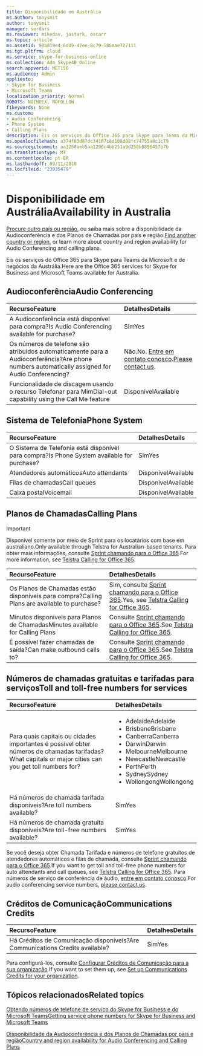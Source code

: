 ```yaml
---
title: Disponibilidade em Austrália
ms.author: tonysmit
author: tonysmit
manager: serdars
ms.reviewer: mikedav, jastark, oscarr
ms.topic: article
ms.assetid: 98a819e4-6dd9-47ee-8c79-586aae727111
ms.tgt.pltfrm: cloud
ms.service: skype-for-business-online
ms.collection: Adm_Skype4B_Online
search.appverid: MET150
ms.audience: Admin
appliesto:
- Skype for Business
- Microsoft Teams
localization_priority: Normal
ROBOTS: NOINDEX, NOFOLLOW
f1keywords: None
ms.custom:
- Audio Conferencing
- Phone System
- Calling Plans
description: Eis os serviços do Office 365 para Skype para Teams da Microsoft e de negócios da Austrália.
ms.openlocfilehash: a374f83d87dc34167c8d108d08fc74755a8c1c79
ms.sourcegitcommit: aa3258aeb5aa1296c4bb251a9d258b8896457b7b
ms.translationtype: MT
ms.contentlocale: pt-BR
ms.lasthandoff: 09/11/2018
ms.locfileid: "23935479"
---
```

# <a name="availability-in-australia"></a><span data-ttu-id="36611-103">Disponibilidade em Austrália</span><span class="sxs-lookup"><span data-stu-id="36611-103">Availability in Australia</span></span>

<span data-ttu-id="36611-104">[Procure outro país ou região](country-and-region-availability-for-audio-conferencing-and-calling-plans.md), ou saiba mais sobre a disponibilidade da Audioconferência e dos Planos de Chamadas por país e região.</span><span class="sxs-lookup"><span data-stu-id="36611-104">[Find another country or region](country-and-region-availability-for-audio-conferencing-and-calling-plans.md), or learn more about country and region availability for Audio Conferencing and calling plans.</span></span>

<span data-ttu-id="36611-105">Eis os serviços do Office 365 para Skype para Teams da Microsoft e de negócios da Austrália.</span><span class="sxs-lookup"><span data-stu-id="36611-105">Here are the Office 365 services for Skype for Business and Microsoft Teams available for Australia.</span></span>

## <a name="audio-conferencing"></a><span data-ttu-id="36611-106">Audioconferência</span><span class="sxs-lookup"><span data-stu-id="36611-106">Audio Conferencing</span></span>

|<span data-ttu-id="36611-107">**Recurso**</span><span class="sxs-lookup"><span data-stu-id="36611-107">**Feature**</span></span>|<span data-ttu-id="36611-108">**Detalhes**</span><span class="sxs-lookup"><span data-stu-id="36611-108">**Details**</span></span>|
|:-----|:-----|
|<span data-ttu-id="36611-109">A Audioconferência está disponível para compra?</span><span class="sxs-lookup"><span data-stu-id="36611-109">Is Audio Conferencing available for purchase?</span></span>  <br/> |<span data-ttu-id="36611-110">Sim</span><span class="sxs-lookup"><span data-stu-id="36611-110">Yes</span></span>  <br/> |
|<span data-ttu-id="36611-111">Os números de telefone são atribuídos automaticamente para a Audioconferência?</span><span class="sxs-lookup"><span data-stu-id="36611-111">Are phone numbers automatically assigned for Audio Conferencing?</span></span>  <br/> |<span data-ttu-id="36611-112">Não.</span><span class="sxs-lookup"><span data-stu-id="36611-112">No.</span></span> <span data-ttu-id="36611-113">[Entre em contato conosco](mailto:ptnapac@microsoft.com).</span><span class="sxs-lookup"><span data-stu-id="36611-113">[Please contact us](mailto:ptnapac@microsoft.com).</span></span> <br/> |
|<span data-ttu-id="36611-114">Funcionalidade de discagem usando o recurso Telefonar para Mim</span><span class="sxs-lookup"><span data-stu-id="36611-114">Dial-out capability using the Call Me feature</span></span>  <br/> |<span data-ttu-id="36611-115">Disponível</span><span class="sxs-lookup"><span data-stu-id="36611-115">Available</span></span>  <br/> |

## <a name="phone-system"></a><span data-ttu-id="36611-116">Sistema de Telefonia</span><span class="sxs-lookup"><span data-stu-id="36611-116">Phone System</span></span>

|<span data-ttu-id="36611-117">**Recurso**</span><span class="sxs-lookup"><span data-stu-id="36611-117">**Feature**</span></span>|<span data-ttu-id="36611-118">**Detalhes**</span><span class="sxs-lookup"><span data-stu-id="36611-118">**Details**</span></span>|
|:-----|:-----|
|<span data-ttu-id="36611-119">O Sistema de Telefonia está disponível para compra?</span><span class="sxs-lookup"><span data-stu-id="36611-119">Is Phone System available for purchase?</span></span>  <br/> |<span data-ttu-id="36611-120">Sim</span><span class="sxs-lookup"><span data-stu-id="36611-120">Yes</span></span>  <br/> |
|<span data-ttu-id="36611-121">Atendedores automáticos</span><span class="sxs-lookup"><span data-stu-id="36611-121">Auto attendants</span></span> <br/> |<span data-ttu-id="36611-122">Disponível</span><span class="sxs-lookup"><span data-stu-id="36611-122">Available</span></span>  <br/> |
|<span data-ttu-id="36611-123">Filas de chamadas</span><span class="sxs-lookup"><span data-stu-id="36611-123">Call queues</span></span>  <br/> |<span data-ttu-id="36611-124">Disponível</span><span class="sxs-lookup"><span data-stu-id="36611-124">Available</span></span>  <br/> |
|<span data-ttu-id="36611-125">Caixa postal</span><span class="sxs-lookup"><span data-stu-id="36611-125">Voicemail</span></span>  <br/> |<span data-ttu-id="36611-126">Disponível</span><span class="sxs-lookup"><span data-stu-id="36611-126">Available</span></span>  <br/> |

## <a name="calling-plans"></a><span data-ttu-id="36611-127">Planos de Chamadas</span><span class="sxs-lookup"><span data-stu-id="36611-127">Calling Plans</span></span>
> [!IMPORTANT]
> <span data-ttu-id="36611-128">Disponível somente por meio de Sprint para os locatários com base em australiano.</span><span class="sxs-lookup"><span data-stu-id="36611-128">Only available through Telstra for Australian-based tenants.</span></span> <span data-ttu-id="36611-129">Para obter mais informações, consulte [Sprint chamando para o Office 365](https://aka.ms/TelstraVoicePlan).</span><span class="sxs-lookup"><span data-stu-id="36611-129">For more information, see [Telstra Calling for Office 365](https://aka.ms/TelstraVoicePlan).</span></span>

|<span data-ttu-id="36611-130">**Recurso**</span><span class="sxs-lookup"><span data-stu-id="36611-130">**Feature**</span></span>|<span data-ttu-id="36611-131">**Detalhes**</span><span class="sxs-lookup"><span data-stu-id="36611-131">**Details**</span></span>|
|:-----|:-----|
|<span data-ttu-id="36611-132">Os Planos de Chamadas estão disponíveis para compra?</span><span class="sxs-lookup"><span data-stu-id="36611-132">Calling Plans are available to purchase?</span></span>  <br/> |<span data-ttu-id="36611-133">Sim, consulte [Sprint chamando para o Office 365](https://aka.ms/TelstraVoicePlan).</span><span class="sxs-lookup"><span data-stu-id="36611-133">Yes,  see [Telstra Calling for Office 365](https://aka.ms/TelstraVoicePlan).</span></span>  <br/> |
|<span data-ttu-id="36611-134">Minutos disponíveis para Planos de Chamadas</span><span class="sxs-lookup"><span data-stu-id="36611-134">Minutes available for Calling Plans</span></span>  <br/> |<span data-ttu-id="36611-135">Consulte [Sprint chamando para o Office 365](https://aka.ms/TelstraVoicePlan).</span><span class="sxs-lookup"><span data-stu-id="36611-135">See [Telstra Calling for Office 365](https://aka.ms/TelstraVoicePlan).</span></span> <br/> |
|<span data-ttu-id="36611-136">É possível fazer chamadas de saída?</span><span class="sxs-lookup"><span data-stu-id="36611-136">Can make outbound calls to?</span></span>  <br/> |<span data-ttu-id="36611-137">Consulte [Sprint chamando para o Office 365](https://aka.ms/TelstraVoicePlan).</span><span class="sxs-lookup"><span data-stu-id="36611-137">See [Telstra Calling for Office 365](https://aka.ms/TelstraVoicePlan).</span></span> <br/> |

## <a name="toll-and-toll-free-numbers-for-services"></a><span data-ttu-id="36611-138">Números de chamadas gratuitas e tarifadas para serviços</span><span class="sxs-lookup"><span data-stu-id="36611-138">Toll and toll-free numbers for services</span></span>

|<span data-ttu-id="36611-139">**Recurso**</span><span class="sxs-lookup"><span data-stu-id="36611-139">**Feature**</span></span>|<span data-ttu-id="36611-140">**Detalhes**</span><span class="sxs-lookup"><span data-stu-id="36611-140">**Details**</span></span>|
|:-----|:-----|
|<span data-ttu-id="36611-141">Para quais capitais ou cidades importantes é possível obter números de chamadas tarifadas?</span><span class="sxs-lookup"><span data-stu-id="36611-141">What capitals or major cities can you get toll numbers for?</span></span>  <br/> | <ul><li><span data-ttu-id="36611-142">Adelaide</span><span class="sxs-lookup"><span data-stu-id="36611-142">Adelaide</span></span> <li><span data-ttu-id="36611-143">Brisbane</span><span class="sxs-lookup"><span data-stu-id="36611-143">Brisbane</span></span> <li>  <span data-ttu-id="36611-144">Canberra</span><span class="sxs-lookup"><span data-stu-id="36611-144">Canberra</span></span> <li><span data-ttu-id="36611-145">Darwin</span><span class="sxs-lookup"><span data-stu-id="36611-145">Darwin</span></span> <li><span data-ttu-id="36611-146">Melbourne</span><span class="sxs-lookup"><span data-stu-id="36611-146">Melbourne</span></span> <li><span data-ttu-id="36611-147">Newcastle</span><span class="sxs-lookup"><span data-stu-id="36611-147">Newcastle</span></span> <li> <span data-ttu-id="36611-148">Perth</span><span class="sxs-lookup"><span data-stu-id="36611-148">Perth</span></span> <li><span data-ttu-id="36611-149">Sydney</span><span class="sxs-lookup"><span data-stu-id="36611-149">Sydney</span></span> <li><span data-ttu-id="36611-150">Wollongong</span><span class="sxs-lookup"><span data-stu-id="36611-150">Wollongong</span></span>  |
|<span data-ttu-id="36611-151">Há números de chamada tarifada disponíveis?</span><span class="sxs-lookup"><span data-stu-id="36611-151">Are toll numbers available?</span></span>  <br/> |<span data-ttu-id="36611-152">Sim</span><span class="sxs-lookup"><span data-stu-id="36611-152">Yes</span></span>  <br/> |
|<span data-ttu-id="36611-153">Há números de chamada gratuita disponíveis?</span><span class="sxs-lookup"><span data-stu-id="36611-153">Are toll-free numbers available?</span></span>  <br/> |<span data-ttu-id="36611-154">Sim</span><span class="sxs-lookup"><span data-stu-id="36611-154">Yes</span></span>  <br/> |

<span data-ttu-id="36611-155">Se você deseja obter Chamada Tarifada e números de telefone gratuitos de atendedores automáticos e filas de chamada, consulte [Sprint chamando para o Office 365](https://aka.ms/TelstraVoicePlan).</span><span class="sxs-lookup"><span data-stu-id="36611-155">If you want to get toll and toll-free phone numbers for auto attendants and call queues, see [Telstra Calling for Office 365](https://aka.ms/TelstraVoicePlan).</span></span> <span data-ttu-id="36611-156">Para números de serviço de conferência de áudio, [entre em contato conosco](mailto:ptnapac@microsoft.com).</span><span class="sxs-lookup"><span data-stu-id="36611-156">For audio conferencing service numbers, [please contact us](mailto:ptnapac@microsoft.com).</span></span>

## <a name="communications-credits"></a><span data-ttu-id="36611-157">Créditos de Comunicação</span><span class="sxs-lookup"><span data-stu-id="36611-157">Communications Credits</span></span>

|<span data-ttu-id="36611-158">**Recurso**</span><span class="sxs-lookup"><span data-stu-id="36611-158">**Feature**</span></span>|<span data-ttu-id="36611-159">**Detalhes**</span><span class="sxs-lookup"><span data-stu-id="36611-159">**Details**</span></span>|
|:-----|:-----|
|<span data-ttu-id="36611-160">Há Créditos de Comunicação disponíveis?</span><span class="sxs-lookup"><span data-stu-id="36611-160">Are Communications Credits available?</span></span>  <br/> |<span data-ttu-id="36611-161">Sim</span><span class="sxs-lookup"><span data-stu-id="36611-161">Yes</span></span>  <br/> |
   
<span data-ttu-id="36611-162">Para configurá-los, consulte [Configurar Créditos de Comunicação para a sua organização](../set-up-communications-credits-for-your-organization.md).</span><span class="sxs-lookup"><span data-stu-id="36611-162">If you want to set them up, see [Set up Communications Credits for your organization](../set-up-communications-credits-for-your-organization.md).</span></span>
  
## <a name="related-topics"></a><span data-ttu-id="36611-163">Tópicos relacionados</span><span class="sxs-lookup"><span data-stu-id="36611-163">Related topics</span></span>

[<span data-ttu-id="36611-164">Obtendo números de telefone de serviço do Skype for Business e do Microsoft Teams</span><span class="sxs-lookup"><span data-stu-id="36611-164">Getting service phone numbers for Skype for Business and Microsoft Teams</span></span>](/SkypeForBusiness/what-is-phone-system-in-office-365/getting-service-phone-numbers)

[<span data-ttu-id="36611-165">Disponibilidade da Audioconferência e dos Planos de Chamadas por país e região</span><span class="sxs-lookup"><span data-stu-id="36611-165">Country and region availability for Audio Conferencing and Calling Plans</span></span>](country-and-region-availability-for-audio-conferencing-and-calling-plans.md)
